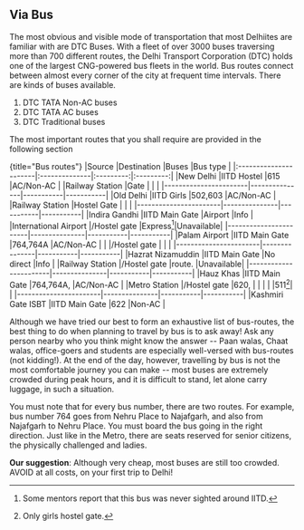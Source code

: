 ## Via Bus

The most obvious and visible mode of transportation that most Delhiites are familiar with are DTC Buses. With a fleet of over 3000 buses traversing more than 700 different routes, the Delhi Transport Corporation (DTC) holds one of the largest CNG-powered bus fleets in the world. Bus routes connect between almost every corner of the city at frequent time intervals. There are kinds of buses available.

1. DTC TATA Non-AC buses
2. DTC TATA AC buses
3. DTC Traditional buses

The most important routes that you shall require are provided in the following section

{title="Bus routes"}
|Source                 |Destination    |Buses      |Bus type   |
|:----------------------|:--------------|:---------:|:---------:|
|New Delhi              |IITD Hostel    |615        |AC/Non-AC  |
|Railway Station        |Gate           |           |           |
|-----------------------|---------------|-----------|-----------|
|Old Delhi              |IITD Girls     |502,603    |AC/Non-AC  |
|Railway Station        |Hostel Gate    |           |           |
|-----------------------|---------------|-----------|-----------|
|Indira Gandhi          |IITD Main Gate |Airport    |Info       |
|International Airport  |/Hostel gate   |Express[^a]|Unavailable|
|-----------------------|---------------|-----------|-----------|
|Palam Airport          |IITD Main Gate |764,764A   |AC/Non-AC  |
|                       |/Hostel gate   |           |           |
|-----------------------|---------------|-----------|-----------|
|Hazrat Nizamuddin      |IITD Main Gate |No direct  |Info       |
|Railway Station        |/Hostel gate   |route.     |Unavailable|
|-----------------------|---------------|-----------|-----------|
|Hauz Khas              |IITD Main Gate |764,764A,  |AC/Non-AC  |
|Metro Station          |/Hostel gate   |620,       |           |
|                       |               |511[^onlyG]|           |
|-----------------------|---------------|-----------|-----------|
|Kashmiri Gate ISBT     |IITD Main Gate |622        |Non-AC     |

[^a]: Some mentors report that this bus was never sighted around IITD.

[^onlyG]: Only girls hostel gate.

Although we have tried our best to form an exhaustive list of bus-routes, the best thing to do when planning to travel by bus is to ask away! Ask any person nearby who you think might know the answer -- Paan walas, Chaat walas, office-goers and students are especially well-versed with bus-routes (not kidding!). At the end of the day, however, travelling by bus is not the most comfortable journey you can make -- most buses are extremely crowded during peak hours, and it is difficult to stand, let alone carry luggage, in such a situation.

You must note that for every bus number, there are two routes. For example, bus number 764 goes from Nehru Place to Najafgarh, and also from Najafgarh to Nehru Place. You must board the bus going in the right direction. Just like in the Metro, there are seats reserved for senior citizens, the physically challenged and ladies.

**Our suggestion**: Although very cheap, most buses are still too crowded. AVOID at all costs, on your first trip to Delhi!

